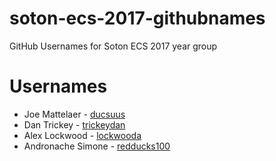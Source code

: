 # soton-ecs-2017-githubnames
GitHub Usernames for Soton ECS 2017 year group

# Usernames

* Joe Mattelaer - [ducsuus](https://github.com/ducsuus/)
* Dan Trickey - [trickeydan](https://github.com/trickeydan/)
* Alex Lockwood - [lockwooda](https://github.com/lockwooda/)
* Andronache Simone - [redducks100](https://github.com/redducks100)
